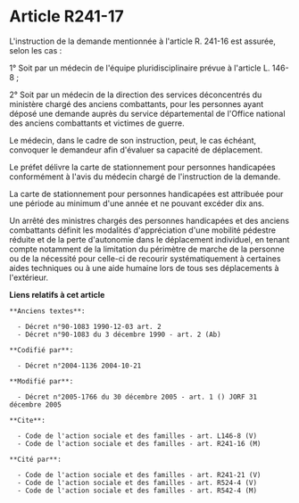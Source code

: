 # Article R241-17

L'instruction de la demande mentionnée à l'article R. 241-16 est assurée, selon les cas :

1° Soit par un médecin de l'équipe pluridisciplinaire prévue à l'article L. 146-8 ;

2° Soit par un médecin de la direction des services déconcentrés du ministère chargé des anciens combattants, pour les
personnes ayant déposé une demande auprès du service départemental de l'Office national des anciens combattants et victimes
de guerre.

Le médecin, dans le cadre de son instruction, peut, le cas échéant, convoquer le demandeur afin d'évaluer sa capacité de
déplacement.

Le préfet délivre la carte de stationnement pour personnes handicapées conformément à l'avis du médecin chargé de
l'instruction de la demande.

La carte de stationnement pour personnes handicapées est attribuée pour une période au minimum d'une année et ne pouvant
excéder dix ans.

Un arrêté des ministres chargés des personnes handicapées et des anciens combattants définit les modalités d'appréciation
d'une mobilité pédestre réduite et de la perte d'autonomie dans le déplacement individuel, en tenant compte notamment de la
limitation du périmètre de marche de la personne ou de la nécessité pour celle-ci de recourir systématiquement à certaines
aides techniques ou à une aide humaine lors de tous ses déplacements à l'extérieur.

**Liens relatifs à cet article**

	**Anciens textes**:

	  - Décret n°90-1083 1990-12-03 art. 2
	  - Décret n°90-1083 du 3 décembre 1990 - art. 2 (Ab)

	**Codifié par**:

	  - Décret n°2004-1136 2004-10-21

	**Modifié par**:

	  - Décret n°2005-1766 du 30 décembre 2005 - art. 1 () JORF 31 décembre 2005

	**Cite**:

	  - Code de l'action sociale et des familles - art. L146-8 (V)
	  - Code de l'action sociale et des familles - art. R241-16 (M)

	**Cité par**:

	  - Code de l'action sociale et des familles - art. R241-21 (V)
	  - Code de l'action sociale et des familles - art. R524-4 (V)
	  - Code de l'action sociale et des familles - art. R542-4 (M)
